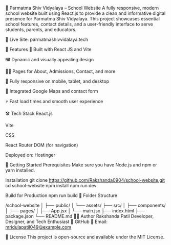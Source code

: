 🏫 Parmatma Shiv Vidyalaya – School Website
A fully responsive, modern school website built using React.js to provide a clean and informative digital presence for Parmatma Shiv Vidyalaya. This project showcases essential school features, contact details, and a user-friendly interface to serve students, parents, and educators.

🔗 Live Site: parmatmashivvidalaya.tech

📌 Features
🎯 Built with React JS and Vite

🖼️ Dynamic and visually appealing design

🧑‍🏫 Pages for About, Admissions, Contact, and more

📱 Fully responsive on mobile, tablet, and desktop

📍 Integrated Google Maps and contact form

⚡ Fast load times and smooth user experience

🛠️ Tech Stack
React.js

Vite

CSS 

React Router DOM (for navigation)

Deployed on: Hostinger

🚀 Getting Started
Prerequisites
Make sure you have Node.js and npm or yarn installed.

Installation
git clone https://github.com/Rakshanda0904/school-website.git
cd school-website
npm install
npm run dev

Build for Production
npm run build
📁 Folder Structure

/school-website
│
├── public/
│   └── assets/
├── src/
│   ├── components/
│   ├── pages/
│   ├── App.jsx
│   └── main.jsx
├── index.html
├── package.json
└── README.md
🧑‍💻 Author
Rakshanda Patil
Developer, Designer, and Tech Enthusiast
🔗 GitHub
📧 Email: mridulapatil049@example.com

📄 License
This project is open-source and available under the MIT License.
